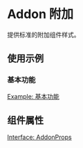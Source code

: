 # Addon 附加

提供标准的附加组件样式。

## 使用示例

### 基本功能

[Example: 基本功能](./_example/AddonBasic.jsx)

## 组件属性

[Interface: AddonProps](./Addon.tsx)

